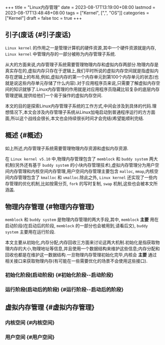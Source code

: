 +++
title = "Linux内存管理"
date = 2023-08-17T13:19:00+08:00
lastmod = 2023-08-17T13:48:48+08:00
tags = ["Kernel", [",", "OS"]]
categories = ["Kernel"]
draft = false
toc = true
+++

## 引子(废话 {#引子废话}

`Linux kernel` 的作用之一是管理计算机的硬件资源,其中一个硬件资源就是内存, `Linux kernel` 中管理内存的一部分被称为内存管理子系统.

从大的方面来说,内存管理子系统需要管理物理内存和虚拟内存两部分.物理内存是真实存在的,虚拟内存只存在于逻辑上,我们平时所说的虚拟内存空间就是指虚拟内存在逻辑上的布局,例如,虚拟内存的第一个内存单元到第100个内存单元的状态(也就是说这些内存单元存储了什么内容).对于应用程序员来说,只需要了解虚拟内存空间的知识就够了.Linux内存管理的作用就是对应用程序员隐藏比较复杂的底层内存管理逻辑,提供给他们一个易于操作的虚拟内存空间.

本文的目的是探索Linux内存管理子系统的工作方式,中间会涉及到具体的代码.理想情况下,本文会涉及内存管理子系统从Linux加电启动到普通程序运行的方方面面,所以这个战线会很长,本文也会持续很长时间才会完结(希望能顺利完结.


## 概述 {#概述}

如上所述,内存管理子系统需要管理物理内存资源和虚拟内存资源.

在 `Linux kernel v5.10` 中,物理内存管理包含了 `memblock` 和 `buddy system` 两大机制(另外还有基于 `buddy system` 的小块内存管理技术),虚拟内存管理分为用户空间内存管理和内核空间内存管理,用户空间内存管理主要包含 `malloc`, `mmap`,内核空间内存管理包含了 `kmalloc` 和 `vmalloc`.除此之外, `Linux kernel` 还实现了一些内存管理的优化机制,比如按需分页, `fork` 的写时复制, `swap` 机制,这些也会被本文所涵盖.


## 物理内存管理 {#物理内存管理}

`memblock` 和 `buddy system` 是物理内存管理的两大手段,其中, `memblock` **主要** 用在启动阶段(在启动后的阶段, `memblock` 的一部分也会被用到,请看后文), `buddy system` 主要用在运行阶段.

本文主要从初始化,内存分配,内存回收三方面来讨论这两大机制.初始化是指获取物理内存的大小,物理地址等信息,并且使用一个数据结构来维护这些信息;内存分配和回收也都是在维护这一数据结构.一旦物理内存管理初始化完毕,内核会 **主要** 通过相关接口来获取物理内存(有可能在一些需要优化的场景不会使用这些接口).


### 初始化阶段(启动阶段) {#初始化阶段--启动阶段}


### 运行阶段(启动后的阶段) {#运行阶段--启动后的阶段}


## 虚拟内存管理 {#虚拟内存管理}


### 内核空间 {#内核空间}


### 用户空间 {#用户空间}
